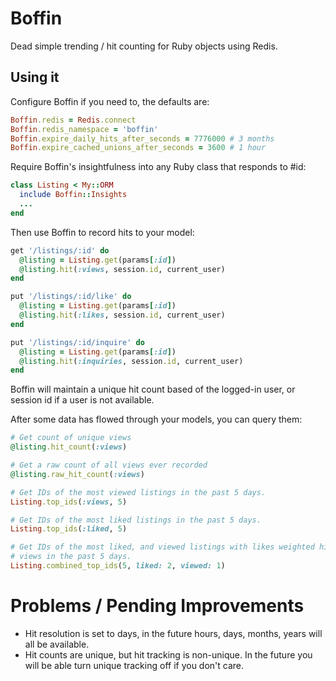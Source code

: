 # Boffin

Dead simple trending / hit counting for Ruby objects using Redis.

## Using it

Configure Boffin if you need to, the defaults are:

```ruby
Boffin.redis = Redis.connect
Boffin.redis_namespace = 'boffin'
Boffin.expire_daily_hits_after_seconds = 7776000 # 3 months
Boffin.expire_cached_unions_after_seconds = 3600 # 1 hour
```

Require Boffin's insightfulness into any Ruby class that responds to #id:

```ruby
class Listing < My::ORM
  include Boffin::Insights
  ...
end
```

Then use Boffin to record hits to your model:

```ruby
get '/listings/:id' do
  @listing = Listing.get(params[:id])
  @listing.hit(:views, session.id, current_user)
end

put '/listings/:id/like' do
  @listing = Listing.get(params[:id])
  @listing.hit(:likes, session.id, current_user)
end

put '/listings/:id/inquire' do
  @listing = Listing.get(params[:id])
  @listing.hit(:inquiries, session.id, current_user)
end
```

Boffin will maintain a unique hit count based of the logged-in user, or session
id if a user is not available.

After some data has flowed through your models, you can query them:

```ruby
# Get count of unique views
@listing.hit_count(:views)

# Get a raw count of all views ever recorded
@listing.raw_hit_count(:views)

# Get IDs of the most viewed listings in the past 5 days.
Listing.top_ids(:views, 5)

# Get IDs of the most liked listings in the past 5 days.
Listing.top_ids(:liked, 5)

# Get IDs of the most liked, and viewed listings with likes weighted higher than
# views in the past 5 days.
Listing.combined_top_ids(5, liked: 2, viewed: 1)
```

# Problems / Pending Improvements

 * Hit resolution is set to days, in the future hours, days, months, years will
   all be available.
 * Hit counts are unique, but hit tracking is non-unique. In the future you will
   be able turn unique tracking off if you don't care.
